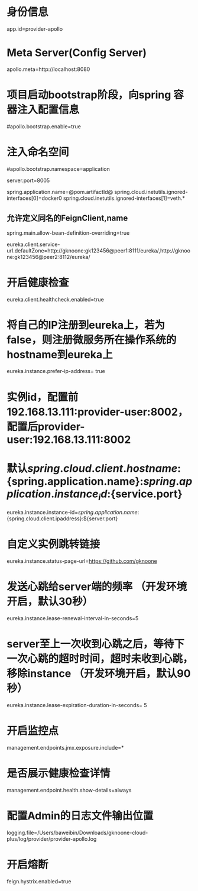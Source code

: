 # 身份信息
app.id=provider-apollo
# Meta Server(Config Server)
apollo.meta=http://localhost:8080
# 项目启动bootstrap阶段，向spring 容器注入配置信息
#apollo.bootstrap.enable=true
# 注入命名空间
#apollo.bootstrap.namespace=application

server.port=8005

spring.application.name=@pom.artifactId@
spring.cloud.inetutils.ignored-interfaces[0]=docker0
spring.cloud.inetutils.ignored-interfaces[1]=veth.*
## 允许定义同名的FeignClient,name
spring.main.allow-bean-definition-overriding=true

eureka.client.service-url.defaultZone=http://gknoone:gk123456@peer1:8111/eureka/,http://gknoone:gk123456@peer2:8112/eureka/
# 开启健康检查
eureka.client.healthcheck.enabled=true



# 将自己的IP注册到eureka上，若为false，则注册微服务所在操作系统的hostname到eureka上
eureka.instance.prefer-ip-address= true
# 实例id，配置前192.168.13.111:provider-user:8002，配置后provider-user:192.168.13.111:8002
# 默认${spring.cloud.client.hostname}:${spring.application.name}:${spring.application.instance_id}:${service.port}
eureka.instance.instance-id=${spring.application.name}:${spring.cloud.client.ipaddress}:${server.port}
# 自定义实例跳转链接
eureka.instance.status-page-url=https://github.com/gknoone
# 发送心跳给server端的频率 （开发环境开启，默认30秒）
eureka.instance.lease-renewal-interval-in-seconds=5
# server至上一次收到心跳之后，等待下一次心跳的超时时间，超时未收到心跳，移除instance （开发环境开启，默认90秒）
eureka.instance.lease-expiration-duration-in-seconds= 5

# 开启监控点
management.endpoints.jmx.exposure.include=*
# 是否展示健康检查详情
management.endpoint.health.show-details=always


# 配置Admin的日志文件输出位置
logging.file=/Users/baweibin/Downloads/gknoone-cloud-plus/log/provider/provider-apollo.log

# 开启熔断
feign.hystrix.enabled=true
